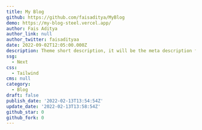 ```yaml
---
title: My Blog
github: https://github.com/faisaditya/MyBlog
demo: https://my-blog-steel.vercel.app/
author: Fais Aditya
author_link: null
author_twitter: faisadityaa
date: 2022-09-02T12:05:00.000Z
description: Theme short description, it will be the meta description for the theme also.
ssg:
  - Next
css:
  - Tailwind
cms: null
category:
  - Blog
draft: false
publish_date: '2022-02-13T13:54:54Z'
update_date: '2022-02-13T13:58:54Z'
github_star: 0
github_fork: 0
---
```

